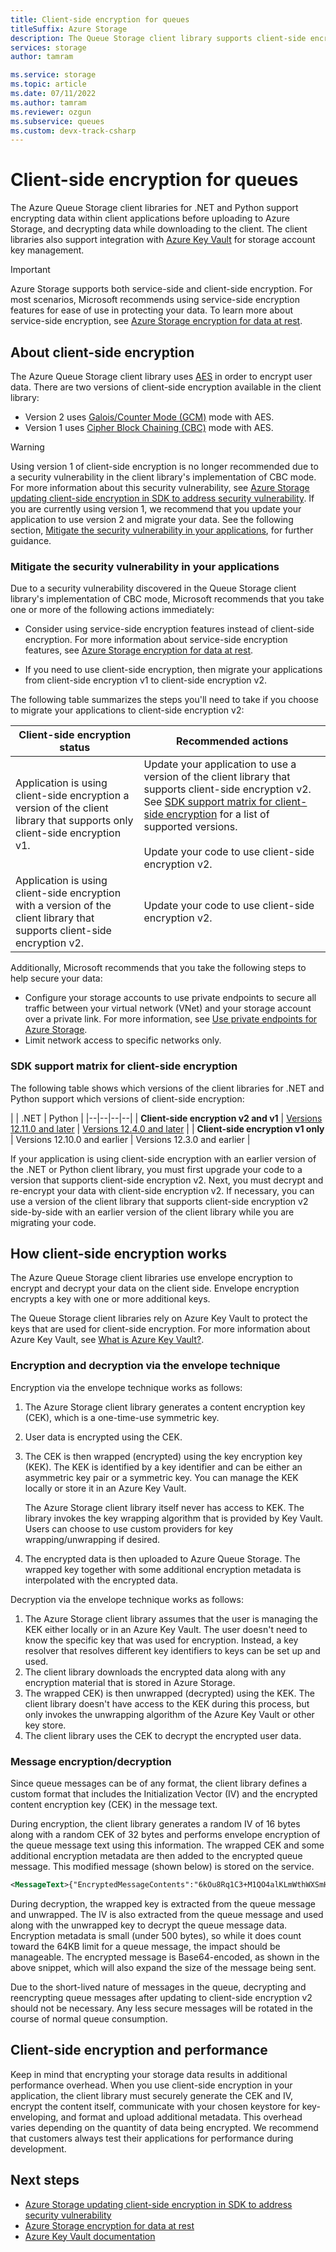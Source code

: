 ```yaml
---
title: Client-side encryption for queues
titleSuffix: Azure Storage
description: The Queue Storage client library supports client-side encryption and integration with Azure Key Vault for users requiring encryption on the client.
services: storage
author: tamram

ms.service: storage
ms.topic: article
ms.date: 07/11/2022
ms.author: tamram
ms.reviewer: ozgun
ms.subservice: queues
ms.custom: devx-track-csharp
---
```


# Client-side encryption for queues

The Azure Queue Storage client libraries for .NET and Python support encrypting data within client applications before uploading to Azure Storage, and decrypting data while downloading to the client. The client libraries also support integration with [Azure Key Vault](https://azure.microsoft.com/services/key-vault/) for storage account key management.

> [!IMPORTANT]
> Azure Storage supports both service-side and client-side encryption. For most scenarios, Microsoft recommends using service-side encryption features for ease of use in protecting your data. To learn more about service-side encryption, see [Azure Storage encryption for data at rest](../common/storage-service-encryption.md).

## About client-side encryption

The Azure Queue Storage client library uses [AES](https://en.wikipedia.org/wiki/Advanced_Encryption_Standard) in order to encrypt user data. There are two versions of client-side encryption available in the client library:

- Version 2 uses [Galois/Counter Mode (GCM)](https://en.wikipedia.org/wiki/Galois/Counter_Mode) mode with AES.
- Version 1 uses [Cipher Block Chaining (CBC)](https://en.wikipedia.org/wiki/Block_cipher_mode_of_operation#Cipher-block_chaining_.28CBC.29) mode with AES.

> [!WARNING]
> Using version 1 of client-side encryption is no longer recommended due to a security vulnerability in the client library's implementation of CBC mode. For more information about this security vulnerability, see [Azure Storage updating client-side encryption in SDK to address security vulnerability](https://aka.ms/azstorageclientencryptionblog). If you are currently using version 1, we recommend that you update your application to use version 2 and migrate your data. See the following section, [Mitigate the security vulnerability in your applications](#mitigate-the-security-vulnerability-in-your-applications), for further guidance.

### Mitigate the security vulnerability in your applications

Due to a security vulnerability discovered in the Queue Storage client library's implementation of CBC mode, Microsoft recommends that you take one or more of the following actions immediately:

- Consider using service-side encryption features instead of client-side encryption. For more information about service-side encryption features, see [Azure Storage encryption for data at rest](../common/storage-service-encryption.md).

- If you need to use client-side encryption, then migrate your applications from client-side encryption v1 to client-side encryption v2.

The following table summarizes the steps you'll need to take if you choose to migrate your applications to client-side encryption v2:

| Client-side encryption status | Recommended actions |
|---|---|
| Application is using client-side encryption a version of the client library that supports only client-side encryption v1. | Update your application to use a version of the client library that supports client-side encryption v2. See [SDK support matrix for client-side encryption](#sdk-support-matrix-for-client-side-encryption) for a list of supported versions. <br/><br/>Update your code to use client-side encryption v2. |
| Application is using client-side encryption with a version of the client library that supports client-side encryption v2. | Update your code to use client-side encryption v2. |

Additionally, Microsoft recommends that you take the following steps to help secure your data:

- Configure your storage accounts to use private endpoints to secure all traffic between your virtual network (VNet) and your storage account over a private link. For more information, see [Use private endpoints for Azure Storage](../common/storage-private-endpoints.md).
- Limit network access to specific networks only.

### SDK support matrix for client-side encryption

The following table shows which versions of the client libraries for .NET and Python support which versions of client-side encryption:

|  | .NET | Python |
|--|--|--|--|
| **Client-side encryption v2 and v1** | [Versions 12.11.0 and later](https://www.nuget.org/packages/Azure.Storage.Queues) | [Versions 12.4.0 and later](https://pypi.org/project/azure-storage-queue) |
| **Client-side encryption v1 only** | Versions 12.10.0 and earlier | Versions 12.3.0 and earlier |

If your application is using client-side encryption with an earlier version of the .NET or Python client library, you must first upgrade your code to a version that supports client-side encryption v2. Next, you must decrypt and re-encrypt your data with client-side encryption v2. If necessary, you can use a version of the client library that supports client-side encryption v2 side-by-side with an earlier version of the client library while you are migrating your code.

## How client-side encryption works

The Azure Queue Storage client libraries use envelope encryption to encrypt and decrypt your data on the client side. Envelope encryption encrypts a key with one or more additional keys.

The Queue Storage client libraries rely on Azure Key Vault to protect the keys that are used for client-side encryption. For more information about Azure Key Vault, see [What is Azure Key Vault?](../../key-vault/general/overview.md).

### Encryption and decryption via the envelope technique

Encryption via the envelope technique works as follows:

1. The Azure Storage client library generates a content encryption key (CEK), which is a one-time-use symmetric key.
1. User data is encrypted using the CEK.
1. The CEK is then wrapped (encrypted) using the key encryption key (KEK). The KEK is identified by a key identifier and can be either an asymmetric key pair or a symmetric key. You can manage the KEK locally or store it in an Azure Key Vault.

    The Azure Storage client library itself never has access to KEK. The library invokes the key wrapping algorithm that is provided by Key Vault. Users can choose to use custom providers for key wrapping/unwrapping if desired.

1. The encrypted data is then uploaded to Azure Queue Storage. The wrapped key together with some additional encryption metadata is interpolated with the encrypted data.

Decryption via the envelope technique works as follows:

1. The Azure Storage client library assumes that the user is managing the KEK either locally or in an Azure Key Vault. The user doesn't need to know the specific key that was used for encryption. Instead, a key resolver that resolves different key identifiers to keys can be set up and used.
1. The client library downloads the encrypted data along with any encryption material that is stored in Azure Storage.
1. The wrapped CEK) is then unwrapped (decrypted) using the KEK. The client library doesn't have access to the KEK during this process, but only invokes the unwrapping algorithm of the Azure Key Vault or other key store.
1. The client library uses the CEK to decrypt the encrypted user data.

### Message encryption/decryption

Since queue messages can be of any format, the client library defines a custom format that includes the Initialization Vector (IV) and the encrypted content encryption key (CEK) in the message text.

During encryption, the client library generates a random IV of 16 bytes along with a random CEK of 32 bytes and performs envelope encryption of the queue message text using this information. The wrapped CEK and some additional encryption metadata are then added to the encrypted queue message. This modified message (shown below) is stored on the service.

```xml
<MessageText>{"EncryptedMessageContents":"6kOu8Rq1C3+M1QO4alKLmWthWXSmHV3mEfxBAgP9QGTU++MKn2uPq3t2UjF1DO6w","EncryptionData":{…}}</MessageText>
```

During decryption, the wrapped key is extracted from the queue message and unwrapped. The IV is also extracted from the queue message and used along with the unwrapped key to decrypt the queue message data. Encryption metadata is small (under 500 bytes), so while it does count toward the 64KB limit for a queue message, the impact should be manageable. The encrypted message is Base64-encoded, as shown in the above snippet, which will also expand the size of the message being sent.

Due to the short-lived nature of messages in the queue, decrypting and reencrypting queue messages after updating to client-side encryption v2 should not be necessary. Any less secure messages will be rotated in the course of normal queue consumption.

## Client-side encryption and performance

Keep in mind that encrypting your storage data results in additional performance overhead. When you use client-side encryption in your application, the client library must securely generate the CEK and IV, encrypt the content itself, communicate with your chosen keystore for key-enveloping, and format and upload additional metadata. This overhead varies depending on the quantity of data being encrypted. We recommend that customers always test their applications for performance during development.

## Next steps

- [Azure Storage updating client-side encryption in SDK to address security vulnerability](https://aka.ms/azstorageclientencryptionblog)
- [Azure Storage encryption for data at rest](../common/storage-service-encryption.md)
- [Azure Key Vault documentation](../../key-vault/general/overview.md)
